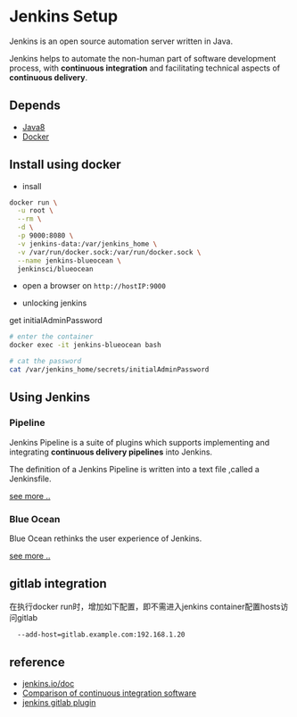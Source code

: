 # Jenkins Setup

Jenkins is an open source automation server written in Java.

Jenkins helps to automate the non-human part of software development process, with **continuous integration** and facilitating technical aspects of **continuous delivery**.

## Depends

- [Java8](./install-jdk.md)
- [Docker](./install-docker-ce.md)

## Install using docker

- insall

```bash
docker run \
  -u root \
  --rm \
  -d \
  -p 9000:8080 \
  -v jenkins-data:/var/jenkins_home \
  -v /var/run/docker.sock:/var/run/docker.sock \
  --name jenkins-blueocean \
  jenkinsci/blueocean
```

- open a browser on `http://hostIP:9000`

- unlocking jenkins

get initialAdminPassword

```bash
# enter the container
docker exec -it jenkins-blueocean bash

# cat the password
cat /var/jenkins_home/secrets/initialAdminPassword
```

## Using Jenkins

### Pipeline

Jenkins Pipeline is a suite of plugins which supports implementing and integrating **continuous delivery pipelines** into Jenkins.

The definition of a Jenkins Pipeline is written into a text file ,called a Jenkinsfile.

[see more ..](https://jenkins.io/doc/book/pipeline/)

### Blue Ocean

Blue Ocean rethinks the user experience of Jenkins.

[see more ..](https://jenkins.io/doc/book/blueocean/)

## gitlab integration

在执行docker run时，增加如下配置，即不需进入jenkins container配置hosts访问gitlab

```bash
  --add-host=gitlab.example.com:192.168.1.20
```

## reference

- [jenkins.io/doc](https://jenkins.io/doc/)
- [Comparison of continuous integration software](https://en.wikipedia.org/wiki/Comparison_of_continuous_integration_software)
- [jenkins gitlab plugin](https://github.com/jenkinsci/gitlab-plugin)